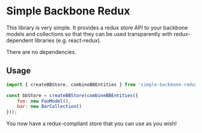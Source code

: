 # Simple Backbone Redux

This library is very simple.  It provides a redux store API to your backbone models and collections so that they can be used transparently with redux-dependent libraries (e.g. react-redux).

There are no dependencies.

## Usage

```javascript
import { createBBStore, combineBBEntities } from 'simple-backbone-redux';

const bbStore = createBBStore(combineBBEntities({
	foo: new FooModel(),
    bar: new BarCollection()
}));
```

You now have a redux-compliant store that you can use as you wish!
